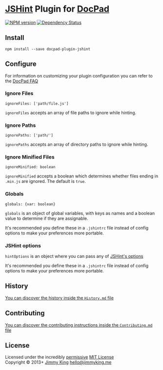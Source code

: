 # [JSHint](http://www.jshint.com/) Plugin for [DocPad](https://docpad.org)

[![NPM version](https://badge.fury.io/js/docpad-plugin-jshint.png)](https://npmjs.org/package/docpad-plugin-jshint "View this project on NPM")
[![Dependency Status](https://gemnasium.com/jking90/docpad-plugin-jshint.png)](https://gemnasium.com/jking90/docpad-plugin-jshint)


## Install
```
npm install --save docpad-plugin-jshint
```

## Configure
For information on customizing your plugin configuration you can refer to the [DocPad FAQ](https://github.com/bevry/docpad/wiki/FAQ)

### Ignore Files 
```
ignoreFiles: ['path/file.js']
```
`ignoreFiles` accepts an array of file paths to ignore while hinting.

### Ignore Paths
```
ignorePaths: ['path/']
```
`ignorePaths` accepts an array of directory paths to ignore while hinting.

### Ignore Minified Files
```
ignoreMinified: boolean
```
`ignoreMinified` accepts a boolean which determines whether files ending in `.min.js` are ignored. The default is `true`.

### Globals
```
globals: {var: boolean}
```
`globals` is an object of global variables, with keys as names and a boolean value to determine if they are assignable.

It's recommended you define these in a `.jshintrc` file instead of config options to make your preferences more portable.

### JSHint options
`hintOptions` is an object where you can pass any of [JSHint's options](http://www.jshint.com/docs/options/)

It's recommended you define these in a `.jshintrc` file instead of config options to make your preferences more portable.

## History
[You can discover the history inside the `History.md` file](https://github.com/jking90/docpad-plugin-jshint/blob/master/History.md)


## Contributing
[You can discover the contributing instructions inside the `Contributing.md` file](https://github.com/jking90/docpad-plugin-jshint/blob/master/Contributing.md)


## License
Licensed under the incredibly [permissive](http://en.wikipedia.org/wiki/Permissive_free_software_licence) [MIT License](http://creativecommons.org/licenses/MIT/)
<br/>Copyright &copy; 2013+ [Jimmy King](http://jimmyking.me) <hello@jimmyking.me>
